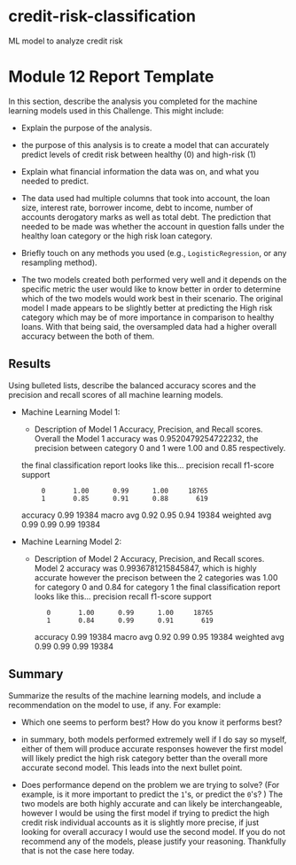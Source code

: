# credit-risk-classification
ML model to analyze credit risk
# Module 12 Report Template

In this section, describe the analysis you completed for the machine learning models used in this Challenge. This might include:

* Explain the purpose of the analysis.
 - the purpose of this analysis is to create a model that can accurately predict levels of credit risk between healthy (0) and high-risk (1)
* Explain what financial information the data was on, and what you needed to predict.
 - The data used had multiple columns that took into account, the loan size, interest rate, borrower income, debt to income, number of accounts derogatory marks as well as total debt. The prediction that needed to be made was whether the account in question falls under the healthy loan category or the high risk loan category.
 
* Briefly touch on any methods you used (e.g., `LogisticRegression`, or any resampling method).
 - The two models created both performed very well and it depends on the specific metric the user would like to know better in order to determine which of the two models would work best in their scenario. The original model I made appears to be slightly better at predicting the High risk category which may be of more importance in comparison to healthy loans. With that being said, the oversampled data had a higher overall accuracy between the both of them.

## Results

Using bulleted lists, describe the balanced accuracy scores and the precision and recall scores of all machine learning models.

* Machine Learning Model 1:
  * Description of Model 1 Accuracy, Precision, and Recall scores.
  Overall the Model 1 accuracy was 0.9520479254722232, 
  the precision between category 0 and 1 were 1.00 and 0.85 respectively. 
  
  the final classification report looks like this...
                precision    recall  f1-score   support

           0       1.00      0.99      1.00     18765
           1       0.85      0.91      0.88       619

    accuracy                           0.99     19384
   macro avg       0.92      0.95      0.94     19384
weighted avg       0.99      0.99      0.99     19384


* Machine Learning Model 2:
  * Description of Model 2 Accuracy, Precision, and Recall scores.
  Model 2 accuracy was 0.9936781215845847, which is highly accurate however the precison between the 2 categories was 1.00 for category 0 and 0.84 for category 1 
  the final classification report looks like this...
                precision    recall  f1-score   support

           0       1.00      0.99      1.00     18765
           1       0.84      0.99      0.91       619

    accuracy                           0.99     19384
   macro avg       0.92      0.99      0.95     19384
weighted avg       0.99      0.99      0.99     19384

## Summary

Summarize the results of the machine learning models, and include a recommendation on the model to use, if any. For example:
* Which one seems to perform best? How do you know it performs best?
 - in summary, both models performed extremely well if I do say so myself, either of them will produce accurate responses however the first model will likely predict the high risk category better than the overall more accurate second model. This leads into the next bullet point. 
* Does performance depend on the problem we are trying to solve? (For example, is it more important to predict the `1`'s, or predict the `0`'s? )
The two models are both highly accurate and can likely be interchangeable, however I would be using the first model if trying to predict the high credit risk individual accounts as it is slightly more precise, if just looking for overall accuracy I would use the second model.
If you do not recommend any of the models, please justify your reasoning.
Thankfully that is not the case here today.
